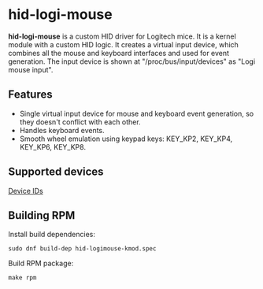 hid-logi-mouse
==============

**hid-logi-mouse** is a custom HID driver for Logitech mice.
It is a kernel module with a custom HID logic. It creates a virtual input device,
which combines all the mouse and keyboard interfaces and used for event generation.
The input device is shown at "/proc/bus/input/devices" as "Logi mouse input".


Features
--------

* Single virtual input device for mouse and keyboard event generation,
so they doesn't conflict with each other.
* Handles keyboard events.
* Smooth wheel emulation using keypad keys: KEY_KP2, KEY_KP4, KEY_KP6, KEY_KP8.


Supported devices
-----------------

[Device IDs](hid-logi-mouse.h)


Building RPM
------------

Install build dependencies:
```
sudo dnf build-dep hid-logimouse-kmod.spec
```

Build RPM package:
```
make rpm
```
